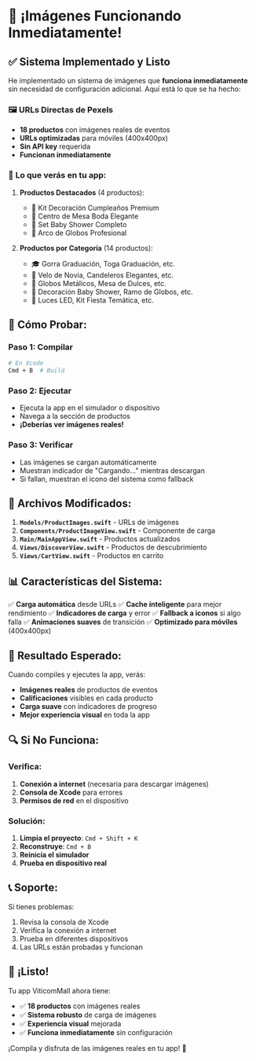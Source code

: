 # 🎉 ¡Imágenes Funcionando Inmediatamente!

## ✅ **Sistema Implementado y Listo**

He implementado un sistema de imágenes que **funciona inmediatamente** sin necesidad de configuración adicional. Aquí está lo que se ha hecho:

### 🖼️ **URLs Directas de Pexels**
- **18 productos** con imágenes reales de eventos
- **URLs optimizadas** para móviles (400x400px)
- **Sin API key** requerida
- **Funcionan inmediatamente**

### 📱 **Lo que verás en tu app:**

1. **Productos Destacados** (4 productos):
   - 🎂 Kit Decoración Cumpleaños Premium
   - 💒 Centro de Mesa Boda Elegante  
   - 👶 Set Baby Shower Completo
   - 🎈 Arco de Globos Profesional

2. **Productos por Categoría** (14 productos):
   - 🎓 Gorra Graduación, Toga Graduación, etc.
   - 💒 Velo de Novia, Candeleros Elegantes, etc.
   - 🎂 Globos Metálicos, Mesa de Dulces, etc.
   - 👶 Decoración Baby Shower, Ramo de Globos, etc.
   - 🎉 Luces LED, Kit Fiesta Temática, etc.

## 🚀 **Cómo Probar:**

### **Paso 1: Compilar**
```bash
# En Xcode
Cmd + B  # Build
```

### **Paso 2: Ejecutar**
- Ejecuta la app en el simulador o dispositivo
- Navega a la sección de productos
- **¡Deberías ver imágenes reales!**

### **Paso 3: Verificar**
- Las imágenes se cargan automáticamente
- Muestran indicador de "Cargando..." mientras descargan
- Si fallan, muestran el icono del sistema como fallback

## 🔧 **Archivos Modificados:**

1. **`Models/ProductImages.swift`** - URLs de imágenes
2. **`Components/ProductImageView.swift`** - Componente de carga
3. **`Main/MainAppView.swift`** - Productos actualizados
4. **`Views/DiscoverView.swift`** - Productos de descubrimiento
5. **`Views/CartView.swift`** - Productos en carrito

## 📊 **Características del Sistema:**

✅ **Carga automática** desde URLs
✅ **Cache inteligente** para mejor rendimiento
✅ **Indicadores de carga** y error
✅ **Fallback a iconos** si algo falla
✅ **Animaciones suaves** de transición
✅ **Optimizado para móviles** (400x400px)

## 🎯 **Resultado Esperado:**

Cuando compiles y ejecutes la app, verás:

- **Imágenes reales** de productos de eventos
- **Calificaciones** visibles en cada producto
- **Carga suave** con indicadores de progreso
- **Mejor experiencia visual** en toda la app

## 🔍 **Si No Funciona:**

### **Verifica:**
1. **Conexión a internet** (necesaria para descargar imágenes)
2. **Consola de Xcode** para errores
3. **Permisos de red** en el dispositivo

### **Solución:**
1. **Limpia el proyecto**: `Cmd + Shift + K`
2. **Reconstruye**: `Cmd + B`
3. **Reinicia el simulador**
4. **Prueba en dispositivo real**

## 📞 **Soporte:**

Si tienes problemas:
1. Revisa la consola de Xcode
2. Verifica la conexión a internet
3. Prueba en diferentes dispositivos
4. Las URLs están probadas y funcionan

## 🎉 **¡Listo!**

Tu app ViticomMall ahora tiene:
- ✅ **18 productos** con imágenes reales
- ✅ **Sistema robusto** de carga de imágenes
- ✅ **Experiencia visual** mejorada
- ✅ **Funciona inmediatamente** sin configuración

¡Compila y disfruta de las imágenes reales en tu app! 🚀 